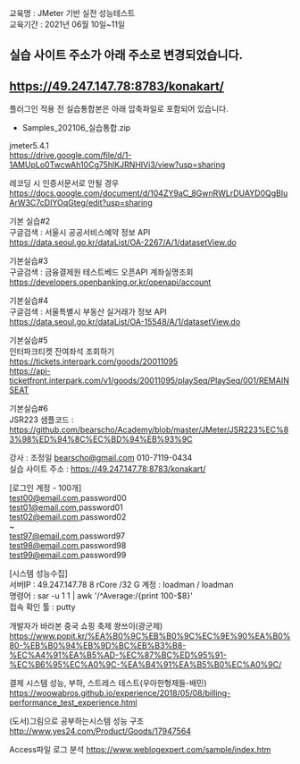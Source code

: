 교육명 : JMeter 기반 실전 성능테스트  
교육기간 : 2021년 06월 10일~11일

## 실습 사이트 주소가 아래 주소로 변경되었습니다.  
## https://49.247.147.78:8783/konakart/  
  
  
플러그인 적용 전 실습통합본은 아래 압축파일로 포함되어 있습니다.     
- Samples_202106_실습통합.zip   
   
  
    
jmeter5.4.1  
https://drive.google.com/file/d/1-1AMUpLo0TwcwAh10Cg75hlKJRNHIVi3/view?usp=sharing

레코딩 시 인증서문서로 안될 경우  
https://docs.google.com/document/d/104ZY9aC_8GwnRWLrDUAYD0QgBluArW3C7cDIYOqGteg/edit?usp=sharing
  
  


기본 실습#2  
구글검색 : 서울시 공공서비스예약 정보 API  
https://data.seoul.go.kr/dataList/OA-2267/A/1/datasetView.do  
  
기본실습#3  
구글검색 : 금융결제원 테스트베드 오픈API 계좌실명조회  
https://developers.openbanking.or.kr/openapi/account  
  
기본실습#4   
구글검색 : 서울특별시 부동산 실거래가 정보 API  
https://data.seoul.go.kr/dataList/OA-15548/A/1/datasetView.do  
  
기본실습#5  
인터파크티켓 잔여좌석 조회하기  
https://tickets.interpark.com/goods/20011095   
https://api-ticketfront.interpark.com/v1/goods/20011095/playSeq/PlaySeq/001/REMAINSEAT
  
  
기본실습#6  
JSR223 샘플코드 : https://github.com/bearscho/Academy/blob/master/JMeter/JSR223%EC%83%98%ED%94%8C%EC%BD%94%EB%93%9C  
  
강사 : 조정일 bearscho@gmail.com 010-7119-0434  
실습 사이트 주소 : https://49.247.147.78:8783/konakart/
  
[로그인 계정 - 100개]  
test00@email.com,password00  
test01@email.com,password01  
test02@email.com,password02  
~  
test97@email.com,password97  
test98@email.com,password98  
test99@email.com,password99  
  
[시스템 성능수집]  
서버IP : 49.247.147.78 8 rCore /32 G 계정 : loadman / loadman  
명령어 : sar -u 1 1 | awk '/^Average:/{print 100-$8}'  
접속 확인 툴 : putty  




개발자가 바라본 중국 쇼핑 축제 쐉쓰이(광군제)  
https://www.popit.kr/%EA%B0%9C%EB%B0%9C%EC%9E%90%EA%B0%80-%EB%B0%94%EB%9D%BC%EB%B3%B8-%EC%A4%91%EA%B5%AD-%EC%87%BC%ED%95%91-%EC%B6%95%EC%A0%9C-%EA%B4%91%EA%B5%B0%EC%A0%9C/
 
결제 시스템 성능, 부하, 스트레스 테스트(우아한형제들-배민)
https://woowabros.github.io/experience/2018/05/08/billing-performance_test_experience.html
  
(도서)그림으로 공부하는시스템 성능 구조   
http://www.yes24.com/Product/Goods/17947564  
  
Access파일 로그 분석
https://www.weblogexpert.com/sample/index.htm
